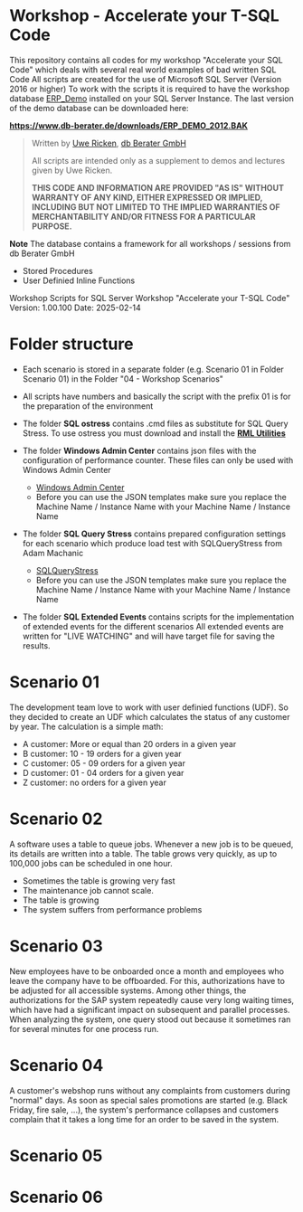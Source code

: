# Workshop - Accelerate your T-SQL Code
This repository contains all codes for my workshop "Accelerate your SQL Code" which deals with several real world examples of bad written SQL Code
All scripts are created for the use of Microsoft SQL Server (Version 2016 or higher)
To work with the scripts it is required to have the workshop database [ERP_Demo](https://www.db-berater.de/downloads/ERP_DEMO_2012.BAK) installed on your SQL Server Instance.
The last version of the demo database can be downloaded here:

**https://www.db-berater.de/downloads/ERP_DEMO_2012.BAK**

> Written by
>	[Uwe Ricken](https://www.db-berater.de/uwe-ricken/), 
>	[db Berater GmbH](https://db-berater.de)
> 
> All scripts are intended only as a supplement to demos and lectures
> given by Uwe Ricken.  
>   
> **THIS CODE AND INFORMATION ARE PROVIDED "AS IS" WITHOUT WARRANTY OF 
> ANY KIND, EITHER EXPRESSED OR IMPLIED, INCLUDING BUT NOT LIMITED 
> TO THE IMPLIED WARRANTIES OF MERCHANTABILITY AND/OR FITNESS FOR A
> PARTICULAR PURPOSE.**

**Note**
The database contains a framework for all workshops / sessions from db Berater GmbH
+ Stored Procedures
+ User Definied Inline Functions

Workshop Scripts for SQL Server Workshop "Accelerate your T-SQL Code"
Version:	1.00.100
Date:		2025-02-14

# Folder structure
+ Each scenario is stored in a separate folder (e.g. Scenario 01 in Folder Scenario 01) in the Folder "04 - Workshop Scenarios"
+ All scripts have numbers and basically the script with the prefix 01 is for the preparation of the environment
+ The folder **SQL ostress** contains .cmd files as substitute for SQL Query Stress.
   To use ostress you must download and install the **[RML Utilities](https://learn.microsoft.com/en-us/troubleshoot/sql/tools/replay-markup-language-utility)**
   
+ The folder **Windows Admin Center** contains json files with the configuration of performance counter. These files can only be used with Windows Admin Center
  - [Windows Admin Center](https://www.microsoft.com/en-us/windows-server/windows-admin-center)
  - Before you can use the JSON templates make sure you replace the Machine Name / Instance Name with your Machine Name / Instance Name
+ The folder **SQL Query Stress** contains prepared configuration settings for each scenario which produce load test with SQLQueryStress from Adam Machanic
  - [SQLQueryStress](https://github.com/ErikEJ/SqlQueryStress)
  - Before you can use the JSON templates make sure you replace the Machine Name / Instance Name with your Machine Name / Instance Name
+ The folder **SQL Extended Events** contains scripts for the implementation of extended events for the different scenarios
  All extended events are written for "LIVE WATCHING" and will have target file for saving the results.

# Scenario 01
The development team love to work with user definied functions (UDF).
So they decided to create an UDF which calculates the status of any customer by year.
The calculation is a simple math:

+ A customer: More or equal than 20 orders in a given year
+ B customer: 10 - 19 orders for a given year
+ C customer: 05 - 09 orders for a given year
+ D customer: 01 - 04 orders for a given year
+ Z customer: no orders for a given year

# Scenario 02
A software uses a table to queue jobs. Whenever a new job is to be queued,
its details are written into a table. The table grows very quickly, as up to
100,000 jobs can be scheduled in one hour.

+ Sometimes the table is growing very fast
+ The maintenance job cannot scale.
+ The table is growing
+ The system suffers from performance problems

# Scenario 03
New employees have to be onboarded once a month and employees who leave the company have to be offboarded.
For this, authorizations have to be adjusted for all accessible systems. Among other things, the authorizations
for the SAP system repeatedly cause very long waiting times, which have had a significant impact on subsequent
and parallel processes. When analyzing the system, one query stood out because it sometimes ran for several
minutes for one process run.

# Scenario 04
A customer's webshop runs without any complaints from customers during "normal" days. As soon as special sales
promotions are started (e.g. Black Friday, fire sale, ...), the system's performance collapses and customers
complain that it takes a long time for an order to be saved in the system.

# Scenario 05

# Scenario 06